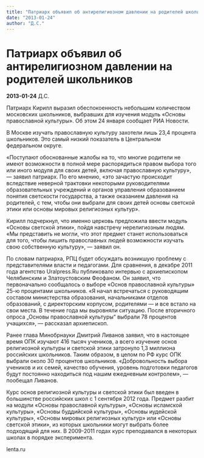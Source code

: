 ```yaml
---
title: "Патриарх объявил об антирелигиозном давлении на родителей школьников"
date: "2013-01-24"
author: "Д.С."
---
```


# Патриарх объявил об антирелигиозном давлении на родителей школьников

**2013-01-24** Д.С.

Патриарх Кирилл выразил обеспокоенность небольшим количеством  московских школьников, выбравших для изучения модуль «Основы  православной культуры». Об этом 24 января сообщает РИА Новости.

В Москве изучать православную культуру захотели лишь 23,4 процента  школьников. Это самый низкий показатель в Центральном федеральном  округе.

«Поступают обоснованные жалобы на то, что многие родители не имеют  возможности в полной мере распорядиться правом выбора того или иного  модуля для своих детей, включая православную культуру», — заявил  патриарх. По его мнению, «это зачастую происходит вследствие неверной  трактовки некоторыми руководителями образовательных учреждений и органов  управления образованием понятия светскости государства, а также  оказанием давления на родителей, с тем, чтобы они выбрали для своих  детей основы светской этики или основы мировых религиозных культур».

Кирилл подчеркнул, что именно церковь предложила ввести модуль  «Основы светской этики», пойдя навстречу нерелигиозным людям. «Мы  представить не могли, что этот предмет станет использоваться для того,  чтобы лишить православных людей возможности изучать свою собственную  культуру», — заявил он.

По словам патриарха, РПЦ будет обсуждать возникшую проблему с  представителями власти и педагогами. Для сравнения, в декабре 2011 года  агентство Uralpress.Ru публиковало интервью с архиепископом Челябинским и  Златоустовским Феофаном. Он заявил, что первоначально сообщалось о  выборе «Основ православной культуры» 25-ю процентами школьников. «Я  начал встречаться с руководящим составом министерства образования,  начальниками отделов образований, с директорским корпусом, родителями — и  все встало на свои места. В течение года мы выровняли ситуацию. После  вторичного опроса „Основы православной культуры“ выбрали 78 процентов  учащихся», — рассказал архиепископ.

Ранее глава Минобрнауки Дмитрий Ливанов заявил, что в настоящее время  ОПК изучают 416 тысяч учеников, а всего изучение основ религиозной  культуры и светской этики затронуло 1,3 миллиона российских школьников.  Таким образом, в целом по РФ курс ОПК выбрали около 30 процентов  школьников. «Добровольность выбора учеников и их семей, качество  обучения, уровень подготовки педагогов будут постоянно находиться под  нашим ежедневным контролем», — пообещал Ливанов.

Курс основ религиозной культуры и светской этики был введен в  большинстве российских школ с 1 сентября 2012 года. Предмет разбит на  модули «Основы православной культуры», «Основы исламской культуры»,  «Основы буддийской культуры», «Основы иудейской культуры», «Основы  мировых религиозных культур» или «Основы светской этики», из которых  школьники могут выбрать более подходящий для них. В 2009-2011 годах курс  преподавался в некоторых школах в порядке эксперимента.

lenta.ru